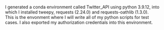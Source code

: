 I generated a conda environment called Twitter_API using python 3.9.12, into which I installed tweepy, requests (2.24.0) and requests-oathlib (1.3.0).  
This is the envonment where I will write all of my python scripts for test cases.
I also exported my authorization credentials into this environment.
